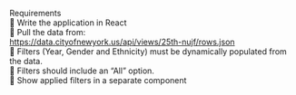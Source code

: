 Requirements  
 Write the application in React  
 Pull the data from:  
https://data.cityofnewyork.us/api/views/25th-nujf/rows.json  
 Filters (Year, Gender and Ethnicity) must be dynamically populated from the data.  
 Filters should include an “All” option.  
 Show applied filters in a separate component   
